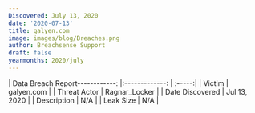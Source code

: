 ```yaml
---
Discovered: July 13, 2020
date: '2020-07-13'
title: galyen.com
image: images/blog/Breaches.png
author: Breachsense Support
draft: false
yearmonths: 2020/july
---
```


| Data Breach Report------------:   |:-------------:    | :-----:|
| Victim    | galyen.com      | 
| Threat Actor    | Ragnar_Locker      | 
| Date Discovered    | Jul 13, 2020      | 
| Description    | N/A      | 
| Leak Size    | N/A      | 


